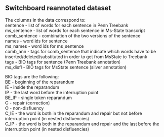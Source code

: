 ## Switchboard reannotated dataset

The columns in the data correspond to:<br>
sentence -            list of words for each sentence in Penn Treebank <br>
ms\_sentence -      list of words for each sentence in Ms-State transcript <br>
comb\_sentence -   combination of the two versions of the sentence <br>
names -                word ids for sentence <br>
ms\_names  -         word ids for ms\_sentence <br>
comb\_ann  -          tags for comb\_sentence that indicate which words have to be inserted/deleted/substituted in order to get from MsState to Treebank <br>
tags -         BIO tags for sentence (Penn Treebank annotation) <br>
ms\_disfl -    BIO tags for MsState sentence (silver annotation) 

BIO tags are the following: <br>
BE - beginning of the reparandum <br>
IE - inside the reparandum <br>
IP - the last word before the interruption point <br>
BE\_IP - single token reparandum <br>
C - repair (correction) <br>
O - non-disfluency <br>
C\_IE - the word is both in the reparandum and repair but not before interruption point (in nested disfluencies) <br>
C\_IP - the word is both in the reparandum and repair and the last before the interruption point (in nested disfluencies) <br>
